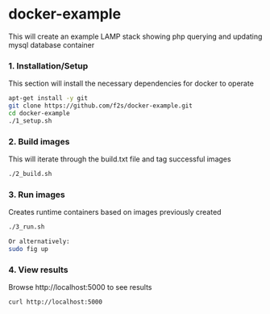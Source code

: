 docker-example
==============

This will create an example LAMP stack showing php querying and updating mysql database container


### 1. Installation/Setup

This section will install the necessary dependencies for docker to operate

```bash
apt-get install -y git
git clone https://github.com/f2s/docker-example.git
cd docker-example
./1_setup.sh
```

### 2. Build images

This will iterate through the build.txt file and tag successful images

```bash
./2_build.sh
```

### 3. Run images

Creates runtime containers based on images previously created

```bash
./3_run.sh

Or alternatively:
sudo fig up

```

### 4. View results

Browse http://localhost:5000 to see results

```
curl http://localhost:5000
```
